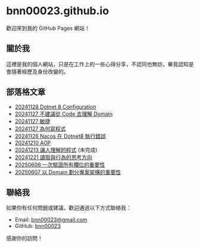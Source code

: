 # bnn00023.github.io

歡迎來到我的 GitHub Pages 網站！

## 關於我
這裡是我的個人網站，只是在工作上的一些心得分享，不認同也無妨，畢竟認知是會隨著經歷及身份改變的。

## 部落格文章
- [20241128 Dotnet 8 Configuration](./20241128Dotnet8Configuration.md)
- [20241127 不建議從 Code 去理解 Domain](./20241127不建議從Code去理解Domain.md)
- [20241127 敏捷](./20241127敏捷.md)
- [20241127 為何寫程式](./20241127為何寫程式.md)
- [20241126 Nacos 在 Dotnet8 執行錯誤](./20241126Nacos在Dotnet8執行錯誤.md)
- [20241210 AOP](./20241210AOP.md)
- [20241213 讓人理解的程式](./20241213讓人理解的程式.md) (未完成)
- [20241221 讀取與行為的思考方向](./20241221讀取與行為的思考方向.md)
- [20250606 一次驗證所有欄位的重要性](/一次驗證所有欄位的重要性/)
- [20250607 以 Domain 劃分專案架構的重要性](/以Domain劃分專案架構的重要性/)

## 聯絡我
如果你有任何問題或建議，歡迎通過以下方式聯絡我：
- Email: [bnn00023@gmail.com](mailto:bnn00023@gmail.com)
- GitHub: [bnn00023](https://github.com/bnn00023)

感謝你的訪問！